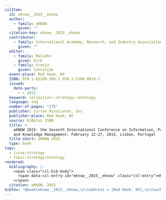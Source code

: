 ```yaml
---
cslItem:
  id: eknow__2015__eknow
  author:
    - family: eKNOW
      given: ""
  citation-key: eknow__2015__eknow
  contributor:
    - family: International Academy, Research, and Industry Association
      given: ""
  editor:
    - family: Malzahn
      given: Dirk
    - family: Granja
      given: Conceição
  event-place: Red Hook, NY
  ISBN: 978-1-61208-386-5 978-1-5108-0034-2
  issued:
    date-parts:
      - - 2015
  keyword: collection::strategy::ontology
  language: eng
  number-of-pages: "175"
  publisher: Curran Associates, Inc
  publisher-place: Red Hook, NY
  source: K10plus ISBN
  title: >-
    eKNOW 2015: the Seventh International Conference on Information, Process,
    and Knowledge Management: February 22-27, 2015, Lisbon, Portugal
  title-short: eKNOW 2015
  type: book
tags:
  - issue:strategy
  - topic:strategy/ontology
rendered:
  bibliography: |-
    <span class="csl-bib-body">
      <span data-csl-entry-id="eknow__2015__eknow" class="csl-entry">eKNOW. 2015. <i>eKNOW 2015: the Seventh International Conference on Information, Process, and Knowledge Management: February 22-27, 2015, Lisbon, Portugal</i> (D. Malzahn &#38; C. Granja, Eds.). Curran Associates, Inc.</span>
    </span>
  citation: eKNOW, 2015
bibTex: "@book{eknow__2015__eknow,\n\taddress = {Red Hook, NY},\n\tauthor = {{eKNOW}},\n\teditor = {Malzahn, Dirk and Granja, Concei{\\c c}{\\~ a}o},\n\tyear = {2015},\n\tpublisher = {Curran Associates, Inc},\n\ttitle = {eKNOW 2015: the {Seventh} {International} {Conference} on {Information}, {Process}, and {Knowledge} {Management}: February 22-27, 2015, {Lisbon}, {Portugal}},\n}\n\n"
---
```

